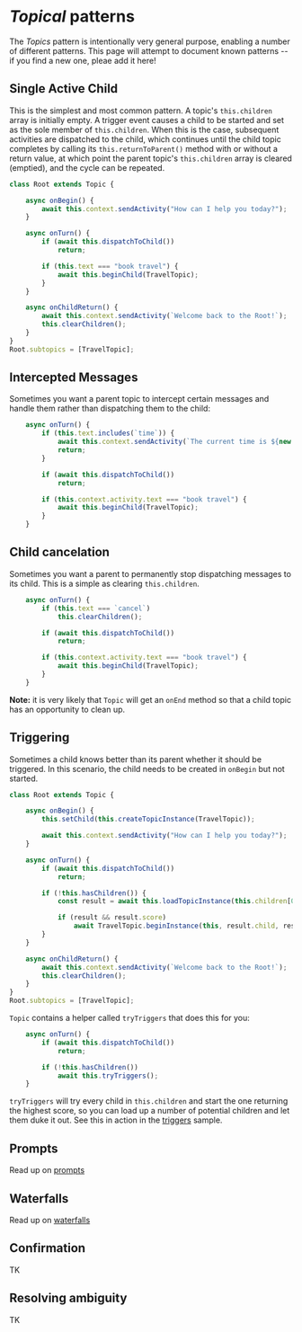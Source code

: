 # *Topical* patterns

The *Topics* pattern is intentionally very general purpose, enabling a number of different patterns. This page will attempt to document known patterns -- if you find a new one, pleae add it here!

## Single Active Child

This is the simplest and most common pattern. A topic's `this.children` array is initially empty. A trigger event causes a child to be started and set as the sole member of `this.children`. When this is the case, subsequent activities are dispatched to the child, which continues until the child topic completes by calling its `this.returnToParent()` method with or without a return value, at which point the parent topic's `this.children` array is cleared (emptied), and the cycle can be repeated.

```ts
class Root extends Topic {

    async onBegin() {
        await this.context.sendActivity("How can I help you today?");
    }

    async onTurn() {
        if (await this.dispatchToChild())
            return;

        if (this.text === "book travel") {
            await this.beginChild(TravelTopic);
        }
    }

    async onChildReturn() {
        await this.context.sendActivity(`Welcome back to the Root!`);
        this.clearChildren();
    }
}
Root.subtopics = [TravelTopic];
```

## Intercepted Messages

Sometimes you want a parent topic to intercept certain messages and handle them rather than dispatching them to the child:
```ts
    async onTurn() {
        if (this.text.includes(`time`)) {
            await this.context.sendActivity(`The current time is ${new Date().toLocaleTimeString()}.`);
            return;
        }

        if (await this.dispatchToChild())
            return;

        if (this.context.activity.text === "book travel") {
            await this.beginChild(TravelTopic);
        }
    }
```

## Child cancelation

Sometimes you want a parent to permanently stop dispatching messages to its child. This is a simple as clearing `this.children`.

```ts
    async onTurn() {
        if (this.text === `cancel`)
            this.clearChildren();

        if (await this.dispatchToChild())
            return;

        if (this.context.activity.text === "book travel") {
            await this.beginChild(TravelTopic);
        }
    }
```

**Note:** it is very likely that `Topic` will get an `onEnd` method so that a child topic has an opportunity to clean up.

## Triggering

Sometimes a child knows better than its parent whether it should be triggered. In this scenario, the child needs to be created in `onBegin` but not started.

```ts
class Root extends Topic {

    async onBegin() {
        this.setChild(this.createTopicInstance(TravelTopic));

        await this.context.sendActivity("How can I help you today?");
    }

    async onTurn() {
        if (await this.dispatchToChild())
            return;

        if (!this.hasChildren()) {
            const result = await this.loadTopicInstance(this.children[0]).trigger();

            if (result && result.score)
                await TravelTopic.beginInstance(this, result.child, result.beginArgs);
        }
    }

    async onChildReturn() {
        await this.context.sendActivity(`Welcome back to the Root!`);
        this.clearChildren();
    }
}
Root.subtopics = [TravelTopic];
```
`Topic` contains a helper called `tryTriggers` that does this for you:
```ts
    async onTurn() {
        if (await this.dispatchToChild())
            return;

        if (!this.hasChildren())
            await this.tryTriggers();
    }
```
`tryTriggers` will try every child in `this.children` and start the one returning the highest score, so you can load up a number of potential children and let them duke it out. See this in action in the [triggers](../samples/triggers.ts) sample.

## Prompts

Read up on [prompts](./prompts.md)

## Waterfalls

Read up on [waterfalls](./waterfalls.md)

## Confirmation

TK

## Resolving ambiguity

TK

